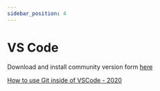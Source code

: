 ```yaml
---
sidebar_position: 4
---
```


# VS Code

Download and install community version form [here](https://code.visualstudio.com/Download)

[How to use Git inside of VSCode - 2020](https://www.youtube.com/watch?v=F2DBSH2VoHQ)
